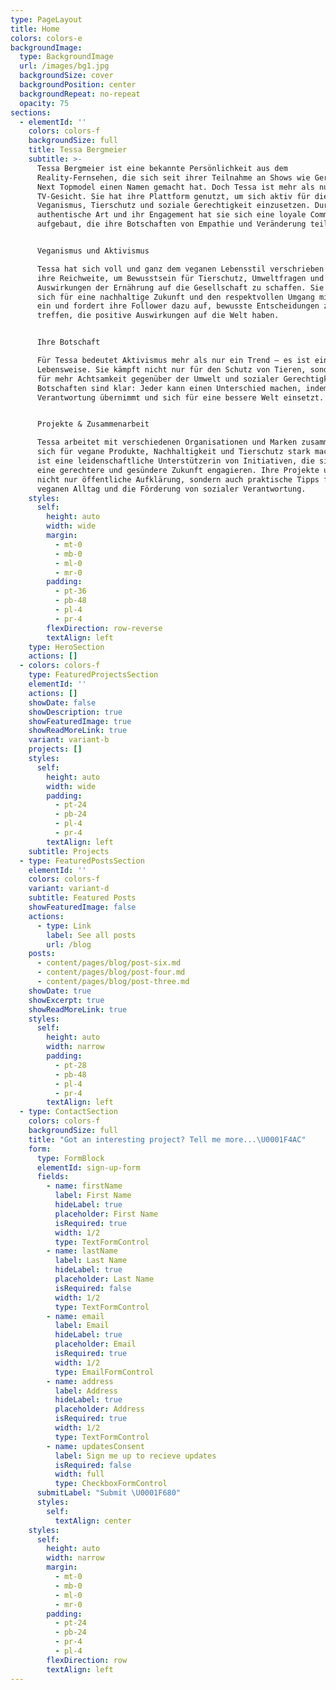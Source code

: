 ```yaml
---
type: PageLayout
title: Home
colors: colors-e
backgroundImage:
  type: BackgroundImage
  url: /images/bg1.jpg
  backgroundSize: cover
  backgroundPosition: center
  backgroundRepeat: no-repeat
  opacity: 75
sections:
  - elementId: ''
    colors: colors-f
    backgroundSize: full
    title: Tessa Bergmeier
    subtitle: >-
      Tessa Bergmeier ist eine bekannte Persönlichkeit aus dem
      Reality-Fernsehen, die sich seit ihrer Teilnahme an Shows wie Germany’s
      Next Topmodel einen Namen gemacht hat. Doch Tessa ist mehr als nur ein
      TV-Gesicht. Sie hat ihre Plattform genutzt, um sich aktiv für die Themen
      Veganismus, Tierschutz und soziale Gerechtigkeit einzusetzen. Durch ihre
      authentische Art und ihr Engagement hat sie sich eine loyale Community
      aufgebaut, die ihre Botschaften von Empathie und Veränderung teilt.


      Veganismus und Aktivismus

      Tessa hat sich voll und ganz dem veganen Lebensstil verschrieben und nutzt
      ihre Reichweite, um Bewusstsein für Tierschutz, Umweltfragen und die
      Auswirkungen der Ernährung auf die Gesellschaft zu schaffen. Sie setzt
      sich für eine nachhaltige Zukunft und den respektvollen Umgang mit Tieren
      ein und fordert ihre Follower dazu auf, bewusste Entscheidungen zu
      treffen, die positive Auswirkungen auf die Welt haben.


      Ihre Botschaft

      Für Tessa bedeutet Aktivismus mehr als nur ein Trend – es ist eine
      Lebensweise. Sie kämpft nicht nur für den Schutz von Tieren, sondern auch
      für mehr Achtsamkeit gegenüber der Umwelt und sozialer Gerechtigkeit. Ihre
      Botschaften sind klar: Jeder kann einen Unterschied machen, indem er
      Verantwortung übernimmt und sich für eine bessere Welt einsetzt.


      Projekte & Zusammenarbeit

      Tessa arbeitet mit verschiedenen Organisationen und Marken zusammen, die
      sich für vegane Produkte, Nachhaltigkeit und Tierschutz stark machen. Sie
      ist eine leidenschaftliche Unterstützerin von Initiativen, die sich für
      eine gerechtere und gesündere Zukunft engagieren. Ihre Projekte umfassen
      nicht nur öffentliche Aufklärung, sondern auch praktische Tipps für den
      veganen Alltag und die Förderung von sozialer Verantwortung.
    styles:
      self:
        height: auto
        width: wide
        margin:
          - mt-0
          - mb-0
          - ml-0
          - mr-0
        padding:
          - pt-36
          - pb-48
          - pl-4
          - pr-4
        flexDirection: row-reverse
        textAlign: left
    type: HeroSection
    actions: []
  - colors: colors-f
    type: FeaturedProjectsSection
    elementId: ''
    actions: []
    showDate: false
    showDescription: true
    showFeaturedImage: true
    showReadMoreLink: true
    variant: variant-b
    projects: []
    styles:
      self:
        height: auto
        width: wide
        padding:
          - pt-24
          - pb-24
          - pl-4
          - pr-4
        textAlign: left
    subtitle: Projects
  - type: FeaturedPostsSection
    elementId: ''
    colors: colors-f
    variant: variant-d
    subtitle: Featured Posts
    showFeaturedImage: false
    actions:
      - type: Link
        label: See all posts
        url: /blog
    posts:
      - content/pages/blog/post-six.md
      - content/pages/blog/post-four.md
      - content/pages/blog/post-three.md
    showDate: true
    showExcerpt: true
    showReadMoreLink: true
    styles:
      self:
        height: auto
        width: narrow
        padding:
          - pt-28
          - pb-48
          - pl-4
          - pr-4
        textAlign: left
  - type: ContactSection
    colors: colors-f
    backgroundSize: full
    title: "Got an interesting project? Tell me more...\U0001F4AC"
    form:
      type: FormBlock
      elementId: sign-up-form
      fields:
        - name: firstName
          label: First Name
          hideLabel: true
          placeholder: First Name
          isRequired: true
          width: 1/2
          type: TextFormControl
        - name: lastName
          label: Last Name
          hideLabel: true
          placeholder: Last Name
          isRequired: false
          width: 1/2
          type: TextFormControl
        - name: email
          label: Email
          hideLabel: true
          placeholder: Email
          isRequired: true
          width: 1/2
          type: EmailFormControl
        - name: address
          label: Address
          hideLabel: true
          placeholder: Address
          isRequired: true
          width: 1/2
          type: TextFormControl
        - name: updatesConsent
          label: Sign me up to recieve updates
          isRequired: false
          width: full
          type: CheckboxFormControl
      submitLabel: "Submit \U0001F680"
      styles:
        self:
          textAlign: center
    styles:
      self:
        height: auto
        width: narrow
        margin:
          - mt-0
          - mb-0
          - ml-0
          - mr-0
        padding:
          - pt-24
          - pb-24
          - pr-4
          - pl-4
        flexDirection: row
        textAlign: left
---
```

